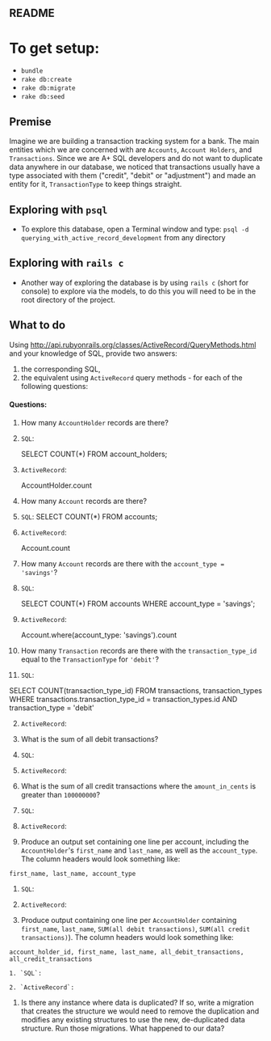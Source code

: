 ## README

# To get setup:

* `bundle`
* `rake db:create`
* `rake db:migrate`
* `rake db:seed`

## Premise

Imagine we are building a transaction tracking system for a bank. The main entities which we are concerned with are `Accounts`, `Account Holders`, and `Transactions`. Since we are A+ SQL developers and do not want to duplicate data anywhere in our database, we noticed that transactions usually have a type associated with them ("credit", "debit" or "adjustment") and made an entity for it, `TransactionType` to keep things straight.

## Exploring with `psql`

* To explore this database, open a Terminal window and type: `psql -d querying_with_active_record_development` from any directory

## Exploring with `rails c`

* Another way of exploring the database is by using `rails c` (short for console) to explore via the models, to do this you will need to be in the root directory of the project.

## What to do

Using http://api.rubyonrails.org/classes/ActiveRecord/QueryMethods.html and your knowledge of SQL, provide two answers:
  1. the corresponding SQL,
  1. the equivalent using `ActiveRecord` query methods - for each of the following questions:

#### Questions:

1. How many `AccountHolder` records are there?

  1. `SQL`:

      SELECT COUNT(*)
      FROM account_holders;

  2. `ActiveRecord`:

      AccountHolder.count

1. How many `Account` records are there?

  1. `SQL`:
      SELECT COUNT(*)
      FROM accounts;

  2. `ActiveRecord`:

      Account.count

1. How many `Account` records are there with the `account_type = 'savings'`?

  1. `SQL`:

      SELECT COUNT(*)
      FROM accounts
      WHERE account_type = 'savings';

  2. `ActiveRecord`:

      Account.where(account_type: 'savings').count

1. How many `Transaction` records are there with the `transaction_type_id` equal to the `TransactionType` for `'debit'`?

  1. `SQL`:

  SELECT COUNT(transaction_type_id)
  FROM transactions, transaction_types
  WHERE transactions.transaction_type_id = transaction_types.id AND transaction_type = 'debit'

  2. `ActiveRecord`:

1. What is the sum of all debit transactions?

  1. `SQL`:

  2. `ActiveRecord`:

1. What is the sum of all credit transactions where the `amount_in_cents` is greater than `100000000`?

  1. `SQL`:

  2. `ActiveRecord`:

1. Produce an output set containing one line per account, including the `AccountHolder`'s `first_name` and `last_name`, as well as the `account_type`. The column headers would look something like:

  `first_name, last_name, account_type`

  1. `SQL`:

  2. `ActiveRecord`:

1. Produce output containing one line per `AccountHolder` containing `first_name`, `last_name`, `SUM(all debit transactions)`, `SUM(all credit transactions)`). The column headers would look something like:

  `account_holder_id, first_name, last_name, all_debit_transactions, all_credit_transactions`

    1. `SQL`:

    2. `ActiveRecord`:

1. Is there any instance where data is duplicated? If so, write a migration that creates the structure we would need to remove the duplication and modifies any existing structures to use the new, de-duplicated data structure. Run those migrations. What happened to our data?
